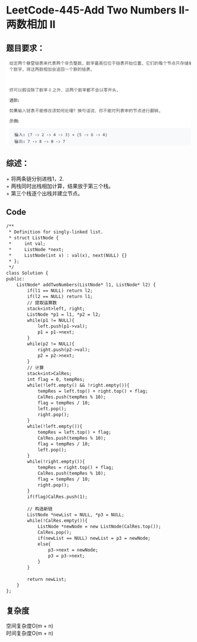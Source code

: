 # LeetCode-445-Add Two Numbers II-两数相加 II

## 题目要求：
![avatar](https://github.com/JakeChanFangZiyuan20/MyLeetCode/blob/master/%E9%93%BE%E8%A1%A8%E7%B1%BB/img/445.png)

## 综述：
\+ 将两条链分别进栈1，2.  
\+ 两栈同时出栈相加计算，结果放于第三个栈。  
\+ 第三个栈逐个出栈并建立节点。  

## Code
```
/**
 * Definition for singly-linked list.
 * struct ListNode {
 *     int val;
 *     ListNode *next;
 *     ListNode(int x) : val(x), next(NULL) {}
 * };
 */
class Solution {
public:
    ListNode* addTwoNumbers(ListNode* l1, ListNode* l2) {
        if(l1 == NULL) return l2;
        if(l2 == NULL) return l1;
        // 提取运算数
        stack<int>left, right;
        ListNode *p1 = l1, *p2 = l2;
        while(p1 != NULL){
            left.push(p1->val);
            p1 = p1->next;
        }
        while(p2 != NULL){
            right.push(p2->val);
            p2 = p2->next;
        }
        // 计算
        stack<int>CalRes;
        int flag = 0, tempRes;
        while(!left.empty() && !right.empty()){
            tempRes = left.top() + right.top() + flag;
            CalRes.push(tempRes % 10);
            flag = tempRes / 10;
            left.pop();
            right.pop();
        }
        while(!left.empty()){
            tempRes = left.top() + flag;
            CalRes.push(tempRes % 10);
            flag = tempRes / 10;
            left.pop();
        }
        while(!right.empty()){
            tempRes = right.top() + flag;
            CalRes.push(tempRes % 10);
            flag = tempRes / 10;
            right.pop();
        }
        if(flag)CalRes.push(1);

        // 构造新链
        ListNode *newList = NULL, *p3 = NULL;
        while(!CalRes.empty()){
            ListNode *newNode = new ListNode(CalRes.top());
            CalRes.pop();
            if(newList == NULL) newList = p3 = newNode;
            else{
                p3->next = newNode;
                p3 = p3->next;
            }
        }

        return newList;
    }
};
```


## 复杂度
空间复杂度O(m + n)  
时间复杂度O(m + n)
